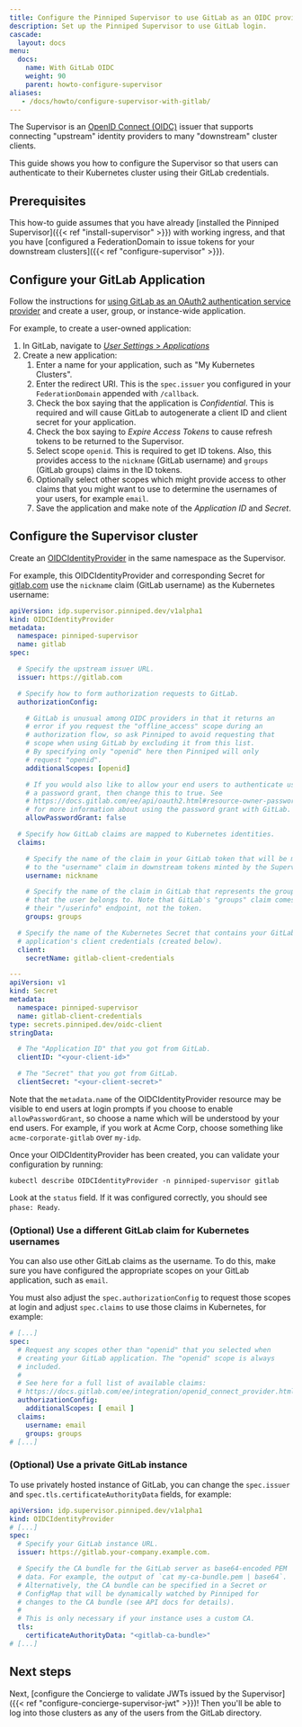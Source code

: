 ```yaml
---
title: Configure the Pinniped Supervisor to use GitLab as an OIDC provider
description: Set up the Pinniped Supervisor to use GitLab login.
cascade:
  layout: docs
menu:
  docs:
    name: With GitLab OIDC
    weight: 90
    parent: howto-configure-supervisor
aliases:
   - /docs/howto/configure-supervisor-with-gitlab/
---
```

The Supervisor is an [OpenID Connect (OIDC)](https://openid.net/connect/) issuer that supports connecting
"upstream" identity providers to many "downstream" cluster clients.

This guide shows you how to configure the Supervisor so that users can authenticate to their Kubernetes
cluster using their GitLab credentials.

## Prerequisites

This how-to guide assumes that you have already [installed the Pinniped Supervisor]({{< ref "install-supervisor" >}}) with working ingress,
and that you have [configured a FederationDomain to issue tokens for your downstream clusters]({{< ref "configure-supervisor" >}}).

## Configure your GitLab Application

Follow the instructions for [using GitLab as an OAuth2 authentication service provider](https://docs.gitlab.com/ee/integration/oauth_provider.html) and create a user, group, or instance-wide application.

For example, to create a user-owned application:

1. In GitLab, navigate to [_User Settings_ > _Applications_](https://gitlab.com/-/profile/applications)
1. Create a new application:
   1. Enter a name for your application, such as "My Kubernetes Clusters".
   1. Enter the redirect URI. This is the `spec.issuer` you configured in your `FederationDomain` appended with `/callback`.
   1. Check the box saying that the application is _Confidential_. This is required and will cause GitLab to autogenerate
      a client ID and client secret for your application.
   1. Check the box saying to _Expire Access Tokens_ to cause refresh tokens to be returned to the Supervisor.
   1. Select scope `openid`. This is required to get ID tokens. Also, this provides access to the `nickname` (GitLab username)
      and `groups` (GitLab groups) claims in the ID tokens.
   1. Optionally select other scopes which might provide access to other claims that you might want to use to determine
      the usernames of your users, for example `email`.
   1. Save the application and make note of the _Application ID_ and _Secret_.

## Configure the Supervisor cluster

Create an [OIDCIdentityProvider](https://github.com/vmware/pinniped/blob/main/generated/latest/README.adoc#oidcidentityprovider) in the same namespace as the Supervisor.

For example, this OIDCIdentityProvider and corresponding Secret for [gitlab.com](https://gitlab.com) use the `nickname` claim (GitLab username) as the Kubernetes username:

```yaml
apiVersion: idp.supervisor.pinniped.dev/v1alpha1
kind: OIDCIdentityProvider
metadata:
  namespace: pinniped-supervisor
  name: gitlab
spec:

  # Specify the upstream issuer URL.
  issuer: https://gitlab.com

  # Specify how to form authorization requests to GitLab.
  authorizationConfig:

    # GitLab is unusual among OIDC providers in that it returns an
    # error if you request the "offline_access" scope during an
    # authorization flow, so ask Pinniped to avoid requesting that
    # scope when using GitLab by excluding it from this list.
    # By specifying only "openid" here then Pinniped will only
    # request "openid".
    additionalScopes: [openid]

    # If you would also like to allow your end users to authenticate using
    # a password grant, then change this to true. See
    # https://docs.gitlab.com/ee/api/oauth2.html#resource-owner-password-credentials-flow
    # for more information about using the password grant with GitLab.
    allowPasswordGrant: false

  # Specify how GitLab claims are mapped to Kubernetes identities.
  claims:

    # Specify the name of the claim in your GitLab token that will be mapped
    # to the "username" claim in downstream tokens minted by the Supervisor.
    username: nickname

    # Specify the name of the claim in GitLab that represents the groups
    # that the user belongs to. Note that GitLab's "groups" claim comes from
    # their "/userinfo" endpoint, not the token.
    groups: groups

  # Specify the name of the Kubernetes Secret that contains your GitLab
  # application's client credentials (created below).
  client:
    secretName: gitlab-client-credentials

---
apiVersion: v1
kind: Secret
metadata:
  namespace: pinniped-supervisor
  name: gitlab-client-credentials
type: secrets.pinniped.dev/oidc-client
stringData:

  # The "Application ID" that you got from GitLab.
  clientID: "<your-client-id>"

  # The "Secret" that you got from GitLab.
  clientSecret: "<your-client-secret>"
```

Note that the `metadata.name` of the OIDCIdentityProvider resource may be visible to end users at login prompts
if you choose to enable `allowPasswordGrant`, so choose a name which will be understood by your end users.
For example, if you work at Acme Corp, choose something like `acme-corporate-gitlab` over `my-idp`.

Once your OIDCIdentityProvider has been created, you can validate your configuration by running:

```shell
kubectl describe OIDCIdentityProvider -n pinniped-supervisor gitlab
```

Look at the `status` field. If it was configured correctly, you should see `phase: Ready`.

### (Optional) Use a different GitLab claim for Kubernetes usernames

You can also use other GitLab claims as the username.
To do this, make sure you have configured the appropriate scopes on your GitLab application, such as `email`.

You must also adjust the `spec.authorizationConfig` to request those scopes at login and adjust `spec.claims` to use those claims in Kubernetes, for example:

```yaml
# [...]
spec:
  # Request any scopes other than "openid" that you selected when
  # creating your GitLab application. The "openid" scope is always
  # included.
  #
  # See here for a full list of available claims:
  # https://docs.gitlab.com/ee/integration/openid_connect_provider.html
  authorizationConfig:
    additionalScopes: [ email ]
  claims:
    username: email
    groups: groups
# [...]
```

### (Optional) Use a private GitLab instance

To use privately hosted instance of GitLab, you can change the `spec.issuer` and `spec.tls.certificateAuthorityData` fields, for example:

```yaml
apiVersion: idp.supervisor.pinniped.dev/v1alpha1
kind: OIDCIdentityProvider
# [...]
spec:
  # Specify your GitLab instance URL.
  issuer: https://gitlab.your-company.example.com.

  # Specify the CA bundle for the GitLab server as base64-encoded PEM
  # data. For example, the output of `cat my-ca-bundle.pem | base64`.
  # Alternatively, the CA bundle can be specified in a Secret or
  # ConfigMap that will be dynamically watched by Pinniped for
  # changes to the CA bundle (see API docs for details).
  # 
  # This is only necessary if your instance uses a custom CA.
  tls:
    certificateAuthorityData: "<gitlab-ca-bundle>"
# [...]
```

## Next steps

Next, [configure the Concierge to validate JWTs issued by the Supervisor]({{< ref "configure-concierge-supervisor-jwt" >}})!
Then you'll be able to log into those clusters as any of the users from the GitLab directory.
